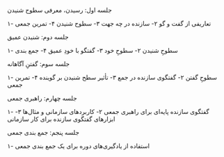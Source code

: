 
جلسه اول: رسیدن، معرفی سطوح شنیدن

۱- تعاریفی از گفت و گو
۲- سازنده در چه جهت
۳- سطوح شنیدن
۴- تمرین جمعی

جلسه دوم: شنیدن عمیق

۱- سطوحِ شنیدن
۲- سطوحِ خود
۳- گفتگو با خودِ عمیق
۴- جمع بندی

جلسه سوم: گفتنِ آگاهانه

۱- سطوحِ گفتن
۲- گفتگوی سازنده در جمع
۳- تأثیر سطح شنیدن بر گوینده
۴- تمرین جمعی

جلسه چهارم: راهبری جمعی

۱- گفتگوی سازنده پایه‌ای برای راهبری جمعی
۲- کاربرد‌های سازمانی و مثال‌ها
۳- ابزار‌های گفتگوی سازنده برای کار سازمانی

جلسه پنجم: جمع بندی جمعی

۱- استفاده از یادگیری‌های دوره برای یک جمع بندی جمعی
